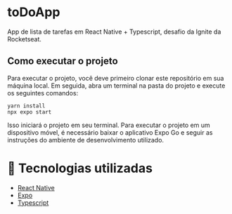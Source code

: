 # toDoApp
App de lista de tarefas em React Native  + Typescript, desafio da Ignite da Rocketseat.

## Como executar o projeto
Para executar o projeto, você deve primeiro clonar este repositório em sua máquina local. Em seguida, abra um terminal na pasta do projeto e execute os seguintes comandos:

```
yarn install
npx expo start
```

Isso iniciará o projeto em seu terminal. Para executar o projeto em um dispositivo móvel, é necessário baixar o aplicativo Expo Go e seguir as instruções do ambiente de desenvolvimento utilizado.


# 🚀 Tecnologias utilizadas
- [React Native](https://reactnative.dev)
- [Expo](https://expo.dev)
- [Typescript](https://www.typescriptlang.org)
